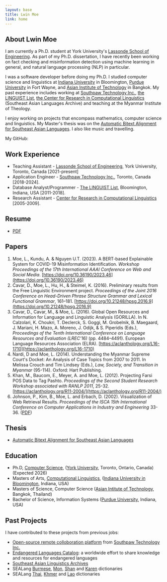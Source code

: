 ```yaml
---
layout: base
title: Lwin Moe
link: home
---
```



## About Lwin Moe

I am currently a Ph.D. student at York University's [Lassonde School of Engineering](https://eecs.lassonde.yorku.ca/). As part of my Ph.D. dissertation, I have recently been working on fact checking and misinformation detection using machine learning in general, and natural language processing (NLP) in particular.

I was a software developer before doing my Ph.D. I studied computer science and linguistics at [Indiana University](http://iub.edu/) in Bloomington, [Purdue University](https://www.pfw.edu/) in Fort Wayne, and [Asian Institute of Technology](https://www.ait.ac.th/) in Bangkok. My past experience includes working at [Southpaw Technology Inc.](https://southpawtech.com/), [the LINGUIST List](https://linguistlist.org/), [the Center for Research in Computational Linguistics](http://sealang.net/) (Southeast Asian Languages Archive) and teaching at the Myanmar Institute of Theology.

I enjoy working on projects that encompass mathematics, computer science and linguistics. My Master's thesis was on the [Automatic Bitext Alignment for Southeast Asian Languages](/static/docs/lwinmoe-thesis.pdf). I also like music and travelling.

My GitHub: <a href="https://github.com/lwinmoe" role="button"><i class="fab fa-github"></i></a>


## Work Experience

- Teaching Assistant - [Lassonde School of Engineering](https://eecs.lassonde.yorku.ca/), York University, Toronto, Canada [2021-present]
- Application Engineer - [Southpaw Technology Inc.](https://southpawtech.com/), Toronto, Canada [2018-2024].
- Database Analyst/Programmer - [The LINGUIST List](https://linguistlist.org), Bloomington, Indiana, USA [2011-2018].
- Research Assistant - [Center for Research in Computational Linguistics](http://www.sealang.net/) [2005-2009].


## Resume

- [PDF](/static/docs/lwinmoe_resume.pdf)


## Papers

1. Moe, L., Kundu, A. & Nguyen U.T. (2023). A BERT-based Explainable System for COVID-19 Misinformation Identification. *Workshop Proceedings of the 17th International AAAI Conference on Web and Social Media*. [https://doi.org/10.36190/2023.46](https://doi.org/10.36190/2023.46)
1. Ćavar, D., Moe, L., Hu, H., & Steimel, K. (2016). Preliminary results from the Free Linguistic Environment project. *Proceedings of the Joint 2016 Conference on Head-Driven Phrase Structure Grammar and Lexical Functional Grammar*, 161–181. [https://doi.org/10.21248/hpsg.2016.9](https://doi.org/10.21248/hpsg.2016.9)
1. Cavar, D., Cavar, M., & Moe, L. (2016). Global Open Resources and Information for Language and Linguistic Analysis (GORILLA). In N. Calzolari, K. Choukri, T. Declerck, S. Goggi, M. Grobelnik, B. Maegaard, J. Mariani, H. Mazo, A. Moreno, J. Odijk, & S. Piperidis (Eds.), *Proceedings of the Tenth International Conference on Language Resources and Evaluation (LREC’16)* (pp. 4484–4491). European Language Resources Association (ELRA). [https://aclanthology.org/L16-1710](https://aclanthology.org/L16-1710)
1. Nardi, D and Moe, L. (2014). Understanding the Myanmar Supreme Court's Docket: An Analysis of Case Topics from 2007 to 2011. In Melissa Crouch and Tim Lindsey (Eds.), *Law, Society, and Transition in Myanmar* (95-114). Oxford: Hart Publishing.
1. Khan, M., Baucom, E., Meyer, A. and Moe, L. (2012). Projecting Farsi POS Data to Tag Pashto. *Proceedings of the Second Student Research Workshop associated with RANLP 2011*, 25-32. [https://aclanthology.org/R11-2004/](https://aclanthology.org/R11-2004/)
1. Johnson, P., Kim, B., Moe, L. and Erbach, D. (2002). Visualization of Web Retrieval Results. *Proceedings of the ISCA 15th International Conference on Computer Applications in Industry and Engineering* 33-36. ([PDF](/static/docs/Visualization_of_Web_Retrieval_Results.pdf))


## Thesis
- [Automatic Bitext Alignment for Southeast Asian Languages](/static/docs/lwinmoe-thesis.pdf)


## Education

- Ph.D, [Computer Science](https://eecs.lassonde.yorku.ca/), ([York University](https://www.yorku.ca/), Toronto, Ontario, Canada) (Expected 2026)
- Masters of Arts, [Computational Linguistics](https://cl.indiana.edu/), ([Indiana University in Bloomington](https://www.indiana.edu/), Indiana, USA)
- Masters of Science, Computer Science ([Asian Intitute of Technology](https://www.ait.ac.th/), Bangkok, Thailand)
- Bachelor of Science, Information Systems ([Purdue University](https://www.purdue.edu/), Indiana, USA)


## Past Projects

I have contributed to these projects from previous jobs:

- [Open-source remote colloboration platform](https://github.com/Southpaw-TACTIC/TACTIC) from [Southpaw Technology Inc.](https://southpawtech.com/)
- [Endangered Languages Catalog](http://endangeredlanguages.com/): a worldwide effort to share knowledge and resources for endangered languages
- [Southeast Asian Linguistics Archives](http://sealang.net/sala)
- SEALang [Burmese](http://sealang.net/burmese/), [Mon](http://sealang.net/mon/), [Shan](http://sealang.net/shan/) and [Karen](http://sealang.net/karen/dictionary.htm) dictionaries
- SEALang [Thai](http://sealang.net/thai/), [Khmer](http://sealang.net/khmer) and [Lao](http://sealang.net/lao/) dictionaries


